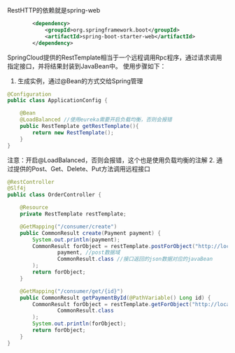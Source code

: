 RestHTTP的依赖就是spring-web
```xml
        <dependency>
            <groupId>org.springframework.boot</groupId>
            <artifactId>spring-boot-starter-web</artifactId>
        </dependency>
```
SpringCloud提供的RestTemplate相当于一个远程调用Rpc程序，通过请求调用指定接口，并将结果封装到JavaBean中。
使用步骤如下：
1. 生成实例，通过@Bean的方式交给Spring管理
```java
@Configuration
public class ApplicationConfig {

    @Bean
    @LoadBalanced //使用eureka需要开启负载均衡，否则会报错
    public RestTemplate getRestTemplate(){
        return new RestTemplate();
    }
}

```
注意：开启@LoadBalanced，否则会报错，这个也是使用负载均衡的注解
2. 通过提供的Post、Get、Delete、Put方法调用远程接口
```java
@RestController
@Slf4j
public class OrderController {

    @Resource
    private RestTemplate restTemplate;

    @GetMapping("/consumer/create")
    public CommonResult create(Payment payment) {
        System.out.println(payment);
        CommonResult forObject = restTemplate.postForObject("http://localhost:8001/payment/create",
                payment, //post数据域
                CommonResult.class //接口返回的json数据对应的javaBean
        );
        return forObject;
    }

    @GetMapping("/consumer/get/{id}")
    public CommonResult getPaymentById(@PathVariable() Long id) {
        CommonResult forObject = restTemplate.getForObject("http://localhost:8001/payment/get/" + id,
                CommonResult.class
        );
        System.out.println(forObject);
        return forObject;
    }
}
```